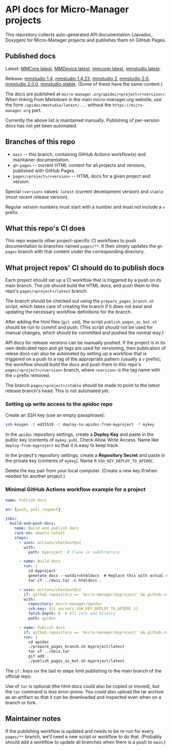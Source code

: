 # API docs for Micro-Manager projects

This repository collects auto-generated API documentation (Javadoc, Doxygen)
for Micro-Manager projects and publishes them on GitHub Pages.

## Published docs

Latest:
[MMCore latest](https://micro-manager.org/apidoc/MMCore/latest/),
[MMDevice latest](https://micro-manager.org/apidoc/MMDevice/latest/),
[mmcorej latest](https://micro-manager.org/apidoc/mmcorej/latest/),
[mmstudio latest](https://micro-manager.org/apidoc/mmstudio/latest/).

Release:
[mmstudio 1.4](https://micro-manager.org/apidoc/mmstudio/1.4/),
[mmstudio 1.4.23](https://micro-manager.org/apidoc/mmstudio/1.4.23/),
[mmstudio 2](https://micro-manager.org/apidoc/mmstudio/2/),
[mmstudio 2.0](https://micro-manager.org/apidoc/mmstudio/2.0/),
[mmstudio 2.0.0](https://micro-manager.org/apidoc/mmstudio/2.0.0/),
[mmstudio stable](https://micro-manager.org/apidoc/mmstudio/stable/).
(Some of these have the same content.)

The docs are published at `micro-manager.org/apidoc/<project>/<version>/`.
When linking from Markdown in the main micro-manager.org website, use the form
`/apidoc/mmstudio/latest/...` without the `https://micro-manager.org` part.

Currently the above list is maintained manually. Publishing of per-version docs
has not yet been automated.

## Branches of this repo

- `main` -- this branch, containing GitHub Actions workflow(s) and maintainer
  documentation.
- `gh-pages` -- current HTML content for all projects and versions, published
  with GitHub Pages.
- `pages/<project>/<version>` -- HTML docs for a given project and version.

Special `<version>` values: `latest` (current development version) and `stable`
(most recent release version).

Regular version numbers must start with a number and must _not_ include a `v`
prefix.

## What this repo's CI does

This repo expects other project-specific CI workflows to push documentation to
branches named `pages/**`. It then simply updates the `gh-pages` branch with
that content under the corresponding directory.

## What project repos' CI should do to publish docs

Each project should set up a CI workflow that is triggered by a push on its
main branch. The job should build the HTML docs, and push them to this repo's
`pages/<project>/latest` branch.

The branch should be checked out using the `prepare_pages_branch.sh` script,
which takes care of creating the branch if it does not exist and updating the
necessary workflow definitions for the branch.

After adding the html files (`git add`), the script `publish_pages_as_bot.sh`
should be run to commit and push. (This script should not be used for manual
changes, which should be committed and pushed the normal way.)

API docs for release versions can be manually pushed. If the project is in its
own dedicated repo and git tags are used for versioning, then publication of
relese docs can also be automated by setting up a workflow that is triggered on
a push to a tag of the appropriate pattern (usually a `v` prefix); the workflow
should build the docs and push them to this repo's `pages/<project>/<version>`
branch, where `<version>` is the tag name with the `v` prefix removed.

The branch `pages/<project>/stable` should be made to point to the latest
release branch's head. This is not automated yet.

### Setting up write access to the apidoc repo

Create an SSH key (use an empty passphrase):
```sh
ssh-keygen -t ed25519 -C deploy-to-apidoc-from-myproject -f mykey
```

In the `apidoc` repository settings, create a **Deploy Key** and paste in the
public key (contents of `mykey.pub`). Check Allow Write Access. Name like
`deploy-from-myproject` so that it is easy to keep track.

In the project's repository settings, create a **Repository Secret** and paste
in the private key (contents of `mykey`). Name it `SSH_KEY_DEPLOY_TO_APIDOC`.

Delete the key pair from your local computer. (Create a new key if/when needed
for another project.)

### Minimal GitHub Actions workflow example for a project

```yml
name: Publish docs

on: [push, pull_request]

jobs:
  build-and-push-docs:
    name: Build and publish docs
    runs-on: ubuntu-latest
    steps:
      - uses: actions/checkout@v2
        with:
          path: myproject  # Clone in subdirectory

      - name: Build docs
        run: |
          cd myproject
          generate_docs --outdir=htmldocs  # Replace this with actual doc gen
          tar cf ../docs.tar -C htmldocs .

      - uses: actions/checkout@v2
        if: github.repository == 'micro-manager/myproject' && github.ref == 'refs/heads/main'
        with:
          repository: micro-manager/apidoc
          ssh-key: ${{ secrets.SSH_KEY_DEPLOY_TO_APIDOC }}
          fetch-depth: 0  # All refs and history
          path: apidoc

      - name: Publish docs
        if: github.repository == 'micro-manager/myproject' && github.ref == 'refs/heads/main'
        run: |
          cd apidoc
          ./prepare_pages_branch.sh myproject/latest
          tar xf ../docs.tar
          git add .
          ./publish_pages_as_bot.sh myproject/latest
```

The `if:` keys on the last to steps limit publishing to the main branch of
the official repo.

Use of `tar` is optional (the html docs could also be copied or moved), but
the `tar` command is less error-prone. You could also upload the tar archive
as an artifact so that it can be downloaded and inspected even when on a
branch or fork.

## Maintainer notes

If the publishing workflow is updated and needs to be re-run for every
`pages/**` branch, we'll need a new script or workflow to do that. (Probably
should add a workflow to update all branches when there is a push to `main`.)
